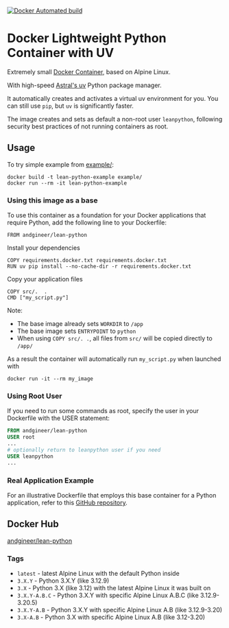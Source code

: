 [![Docker Automated build](https://img.shields.io/docker/image-size/andgineer/lean-python)](https://hub.docker.com/r/andgineer/lean-python)

# Docker Lightweight Python Container with UV

Extremely small [Docker Container](https://hub.docker.com/r/andgineer/lean-python), based on Alpine Linux. 

With high-speed [Astral's uv](https://github.com/astral-sh/uv) Python package manager.

It automatically creates and activates a virtual uv environment for you.
You can still use `pip`, but `uv` is significantly faster.

The image creates and sets as default a non-root user `leanpython`, 
following security best practices of not running containers as root.

## Usage

To try simple example from [example/](example/):

    docker build -t lean-python-example example/
    docker run --rm -it lean-python-example

### Using this image as a base

To use this container as a foundation for your Docker applications 
that require Python, add the following line to your Dockerfile:

    FROM andgineer/lean-python

Install your dependencies

    COPY requirements.docker.txt requirements.docker.txt
    RUN uv pip install --no-cache-dir -r requirements.docker.txt

Copy your application files

    COPY src/.  .
    CMD ["my_script.py"]

Note:
- The base image already sets `WORKDIR` to `/app`
- The base image sets `ENTRYPOINT` to `python`
- When using `COPY src/. .`, all files from `src/` will be copied directly to `/app/`

As a result the container will automatically run `my_script.py` when launched with

    docker run -it --rm my_image

### Using Root User

If you need to run some commands as root, specify the user in your Dockerfile with the USER statement:

```dockerfile
FROM andgineer/lean-python
USER root
...
# optionally return to leanpython user if you need
USER leanpython
...
```

### Real Application Example

For an illustrative Dockerfile that employs this base container for a Python application, 
refer to this [GitHub repository](https://github.com/andgineer/docker-amazon-dash-button-hack/blob/master/Dockerfile).

## Docker Hub

[andgineer/lean-python](https://hub.docker.com/r/andgineer/lean-python)

### Tags

* `latest` - latest Alpine Linux with the default Python inside
* `3.X.Y` - Python 3.X.Y (like 3.12.9)
* `3.X` - Python 3.X (like 3.12) with the latest Alpine Linux it was built on
* `3.X.Y-A.B.C` - Python 3.X.Y with specific Alpine Linux A.B.C (like 3.12.9-3.20.5)
* `3.X.Y-A.B` - Python 3.X.Y with specific Alpine Linux A.B (like 3.12.9-3.20)
* `3.X-A.B` - Python 3.X with specific Alpine Linux A.B (like 3.12-3.20)

